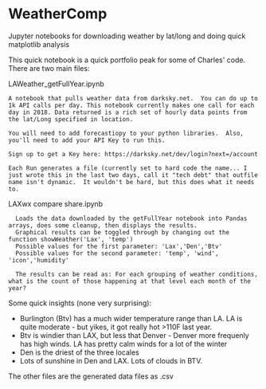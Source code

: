 # WeatherComp
Jupyter notebooks for downloading weather by lat/long and doing quick matplotlib analysis


This quick notebook is a quick portfolio peak for some of Charles' code. 
There are two main files:

LAWeather_getFullYear.ipynb  

    A notebook that pulls weather data from darksky.net.  You can do up to 1k API calls per day. This notebook currently makes one call for each day in 2018. Data returned is a rich set of hourly data points from the lat/Long specified in location.
    
    You will need to add forecastiopy to your python libraries.  Also, you'll need to add your API Key to run this.
    
    Sign up to get a Key here: https://darksky.net/dev/login?next=/account
    
    Each Run generates a file (currently set to hard code the name... I just wrote this in the last two days, call it "tech debt" that outfile name isn't dynamic.  It wouldn't be hard, but this does what it needs to.
    
LAXwx compare share.ipynb

      Loads the data downloaded by the getFullYear notebook into Pandas arrays, does some cleanup, then displays the results.
      Graphical results can be toggled through by changing out the function showWeather('Lax', 'temp')
      Possible values for the first parameter: 'Lax','Den','Btv'
      Possible values for the second parameter: 'temp', 'wind', 'icon','humidity'
      
      The results can be read as: For each grouping of weather conditions, what is the count of those happening at that level each month of the year?
      
Some quick insights (none very surprising):
    <ul><li>Burlington (Btv) has a much wider temperature range than LA.  LA is quite moderate - but yikes, it got really hot >110F last year.</li>
    <li>Btv is windier than LAX, but less that Denver - Denver more frequenly has high winds.  LA has pretty calm winds for a lot of the winter</li>
    <li>Den is the driest of the three locales</li>
    <li>Lots of sunshine in Den and LAX. Lots of clouds in BTV.</li>
    </ul>
    
The other files are the generated data files as .csv
    
